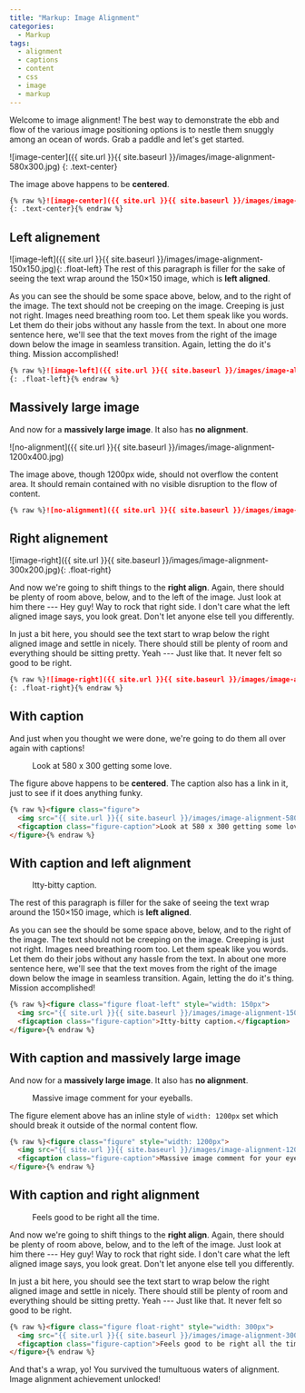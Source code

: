 ```yaml
---
title: "Markup: Image Alignment"
categories:
  - Markup
tags:
  - alignment
  - captions
  - content
  - css
  - image
  - markup
---
```


Welcome to image alignment! The best way to demonstrate the ebb and flow of the various image positioning options is to nestle them snuggly among an ocean of words. Grab a paddle and let's get started.

![image-center]({{ site.url }}{{ site.baseurl }}/images/image-alignment-580x300.jpg)
{: .text-center}

The image above happens to be **centered**.

```markdown
{% raw %}![image-center]({{ site.url }}{{ site.baseurl }}/images/image-alignment-580x300.jpg)
{: .text-center}{% endraw %}
```

## Left alignement

![image-left]({{ site.url }}{{ site.baseurl }}/images/image-alignment-150x150.jpg){: .float-left} The rest of this paragraph is filler for the sake of seeing the text wrap around the 150×150 image, which is **left aligned**.

As you can see the should be some space above, below, and to the right of the image. The text should not be creeping on the image. Creeping is just not right. Images need breathing room too. Let them speak like you words. Let them do their jobs without any hassle from the text. In about one more sentence here, we'll see that the text moves from the right of the image down below the image in seamless transition. Again, letting the do it's thing. Mission accomplished!

```markdown
{% raw %}![image-left]({{ site.url }}{{ site.baseurl }}/images/image-alignment-150x150.jpg)
{: .float-left}{% endraw %}
```

## Massively large image

And now for a **massively large image**. It also has **no alignment**.

![no-alignment]({{ site.url }}{{ site.baseurl }}/images/image-alignment-1200x400.jpg)

The image above, though 1200px wide, should not overflow the content area. It should remain contained with no visible disruption to the flow of content.

```markdown
{% raw %}![no-alignment]({{ site.url }}{{ site.baseurl }}/images/image-alignment-1200x400.jpg){% endraw %}
```

## Right alignement

![image-right]({{ site.url }}{{ site.baseurl }}/images/image-alignment-300x200.jpg){: .float-right}

And now we're going to shift things to the **right align**. Again, there should be plenty of room above, below, and to the left of the image. Just look at him there --- Hey guy! Way to rock that right side. I don't care what the left aligned image says, you look great. Don't let anyone else tell you differently.

In just a bit here, you should see the text start to wrap below the right aligned image and settle in nicely. There should still be plenty of room and everything should be sitting pretty. Yeah --- Just like that. It never felt so good to be right.

```markdown
{% raw %}![image-right]({{ site.url }}{{ site.baseurl }}/images/image-alignment-300x200.jpg)
{: .float-right}{% endraw %}
```

## With caption

And just when you thought we were done, we're going to do them all over again with captions!

<figure class="figure">
  <img src="{{ site.url }}{{ site.baseurl }}/images/image-alignment-580x300.jpg" alt="">
  <figcaption class="figure-caption">Look at 580 x 300 getting some love.</figcaption>
</figure>

The figure above happens to be **centered**. The caption also has a link in it, just to see if it does anything funky.

```html
{% raw %}<figure class="figure">
  <img src="{{ site.url }}{{ site.baseurl }}/images/image-alignment-580x300.jpg" alt="">
  <figcaption class="figure-caption">Look at 580 x 300 getting some love.</figcaption>
</figure>{% endraw %}
```

## With caption and left alignment

<figure class="figure float-left" style="width: 150px">
  <img src="{{ site.url }}{{ site.baseurl }}/images/image-alignment-150x150.jpg" alt="">
  <figcaption class="figure-caption">Itty-bitty caption.</figcaption>
</figure>

The rest of this paragraph is filler for the sake of seeing the text wrap around the 150×150 image, which is **left aligned**.

As you can see the should be some space above, below, and to the right of the image. The text should not be creeping on the image. Creeping is just not right. Images need breathing room too. Let them speak like you words. Let them do their jobs without any hassle from the text. In about one more sentence here, we'll see that the text moves from the right of the image down below the image in seamless transition. Again, letting the do it's thing. Mission accomplished!

```html
{% raw %}<figure class="figure float-left" style="width: 150px">
  <img src="{{ site.url }}{{ site.baseurl }}/images/image-alignment-150x150.jpg" alt="">
  <figcaption class="figure-caption">Itty-bitty caption.</figcaption>
</figure>{% endraw %}
```

## With caption and massively large image

And now for a **massively large image**. It also has **no alignment**.

<figure class="figure" style="width: 1200px">
  <img src="{{ site.url }}{{ site.baseurl }}/images/image-alignment-1200x400.jpg" alt="">
  <figcaption class="figure-caption">Massive image comment for your eyeballs.</figcaption>
</figure>

The figure element above has an inline style of `width: 1200px` set which should break it outside of the normal content flow.

```html
{% raw %}<figure class="figure" style="width: 1200px">
  <img src="{{ site.url }}{{ site.baseurl }}/images/image-alignment-1200x400.jpg" alt="">
  <figcaption class="figure-caption">Massive image comment for your eyeballs.</figcaption>
</figure>{% endraw %}
```

## With caption and right alignment

<figure class="figure float-right" style="width: 300px">
  <img src="{{ site.url }}{{ site.baseurl }}/images/image-alignment-300x200.jpg" alt="">
  <figcaption class="figure-caption">Feels good to be right all the time.</figcaption>
</figure>

And now we're going to shift things to the **right align**. Again, there should be plenty of room above, below, and to the left of the image. Just look at him there --- Hey guy! Way to rock that right side. I don't care what the left aligned image says, you look great. Don't let anyone else tell you differently.

In just a bit here, you should see the text start to wrap below the right aligned image and settle in nicely. There should still be plenty of room and everything should be sitting pretty. Yeah --- Just like that. It never felt so good to be right.

```html
{% raw %}<figure class="figure float-right" style="width: 300px">
  <img src="{{ site.url }}{{ site.baseurl }}/images/image-alignment-300x200.jpg" alt="">
  <figcaption class="figure-caption">Feels good to be right all the time.</figcaption>
</figure>{% endraw %}
```

And that's a wrap, yo! You survived the tumultuous waters of alignment. Image alignment achievement unlocked!
